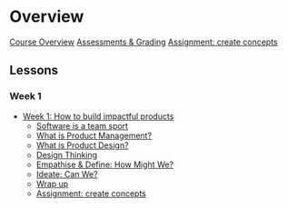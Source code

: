 # Overview

[Course Overview](pm-and-design.md)
[Assessments & Grading](assessments.md)
[Assignment: create concepts](assignment-concept-tests.md)

<!--

[Assignment: design replication](assignment-design-replication.md)
[Assignment: information architecture](assignment-information-architecture.md)
[Final Project Milestone 1: Concept Testing](concept-testing.md)
[Final Project Milestone 2: App Design](app-designs.md)
[Final Project](final-project.md)
[Live Classes]()

-->


## Lessons

### Week 1

- [Week 1: How to build impactful products](lessons/software-dev-teams.md)
  - [Software is a team sport](lessons/software-team/basics.md)
  - [What is Product Management?](lessons/software-team/what-is-pm.md)
  - [What is Product Design?](lessons/software-team/what-is-design.md)
  - [Design Thinking](lessons/software-team/design-thinking.md)
  - [Empathise & Define: How Might We?](lessons/software-team/empathize-and-define.md)
  - [Ideate: Can We?](lessons/software-team/ideate.md)
  - [Wrap up](lessons/software-team/wrap-up.md)
  - [Assignment: create concepts](assignment-concept-tests.md)

<!---

### Week 2

- [Week 2: User Research](lessons/ux-research.md)
  - [What is UX research?](lessons/ux-research/basics.md)
  - [UX Research Methods](lessons/ux-research/methods.md)
  - [Conducting User Research](lessons/ux-research/conducting-research.md)
  - [Concept Testing](lessons/ux-research/concept-testing.md)
  - [Wrap up](lessons/ux-research/wrap-up.md)
  - [Assignment: create concepts](assignment-concept-tests.md)

### Week 3

- [Week 3: UI Design Basics](lessons/ui-design-basics.md)
  - [Typography](lessons/ui-design-basics/typography.md)
  - [Color](lessons/ui-design-basics/color.md)
  - [Basic principles of UI Design](lessons/ui-design-basics/basic-principles.md)
  - [Introduction to Figma](lessons/ui-design-basics/introduction-to-Figma.md)
  - [Wrap up](lessons/ui-design-basics/wrap-up.md)


### Week 4

- [Week 4: More UI Design](lessons/more-ui-design.md)
  - [Design for Mobile (Android & iOS)](lessons/more-ui-design/mobile.md)
  - [Design for Web](lessons/more-ui-design/web.md)
  - [Introduction to Design Systems](lessons/more-ui-design/design-systems.md)
  - [Introduction to Accessibility](lessons/more-ui-design/accessibility.md)
  - [Wrap up](lessons/more-ui-design/wrap-up.md)


### Week 5
- [Week 5: Review and guest speakers](lessons/guest-speakers.md)


### Week 6
- [Week 6: Product Requirements](lessons/product-requirements.md)
  - [Build, Measure, Learn](lessons/product-requirements/build-measure-learn.md)
  - [Crafting the MVP](lessons/product-requirements/mvp.md)
  - [Product Roadmaps](lessons/product-requirements/roadmaps.md)
  - [Documenting product requirements](lessons/product-requirements/documentation.md)
  - [Wrap up](lessons/product-requirements/wrap-up.md)


### Week 7
- [Week 7: User Flows](lessons/user-flows.md)

### Week 8
- [Week 8: Prototyping](lessons/prototyping.md)

### Week 9
- [Week 9: Continuous Design Life Cycle](lessons/design-lifecycle.md)

### Week 10
- [Week 10: Final Project](final-project.md)

-->

